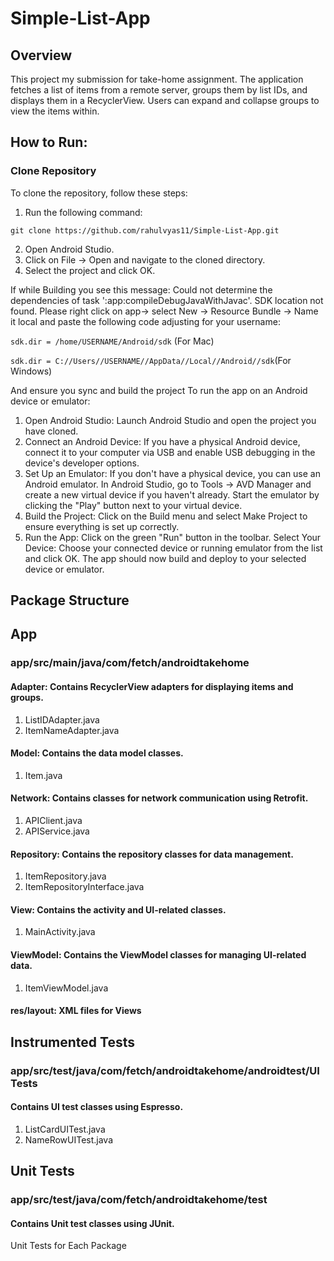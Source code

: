 # Simple-List-App

## Overview
This project my submission for take-home assignment. The application fetches a list of items from a remote server, groups them by list IDs, and displays them in a RecyclerView. Users can expand and collapse groups to view the items within.

## How to Run:
### Clone Repository
To clone the repository, follow these steps:

1. Run the following command:

`git clone https://github.com/rahulvyas11/Simple-List-App.git`

2. Open Android Studio.
3. Click on File -> Open and navigate to the cloned directory.
4. Select the project and click OK.

If while Building you see this message: Could not determine the dependencies of task ':app:compileDebugJavaWithJavac'. SDK location not found. Please right click on app-> select New -> Resource Bundle -> Name it local and paste the following code adjusting for your username:

`sdk.dir = /home/USERNAME/Android/sdk` (For Mac)

`sdk.dir = C://Users//USERNAME//AppData//Local//Android//sdk`(For Windows)

And ensure you sync and build the project
To run the app on an Android device or emulator:

1. Open Android Studio: Launch Android Studio and open the project you have cloned.
2. Connect an Android Device: If you have a physical Android device, connect it to your computer via USB and enable USB debugging in the device's developer options.
3. Set Up an Emulator: If you don't have a physical device, you can use an Android emulator. In Android Studio, go to Tools -> AVD Manager and create a new virtual device if you haven't already. Start the emulator by clicking the "Play" button next to your virtual device.
4. Build the Project: Click on the Build menu and select Make Project to ensure everything is set up correctly.
5. Run the App: Click on the green "Run" button in the toolbar.
Select Your Device: Choose your connected device or running emulator from the list and click OK.
The app should now build and deploy to your selected device or emulator.

## Package Structure
## App
### app/src/main/java/com/fetch/androidtakehome
#### Adapter: Contains RecyclerView adapters for displaying items and groups.
1. ListIDAdapter.java
2. ItemNameAdapter.java

#### Model: Contains the data model classes.
1. Item.java

#### Network: Contains classes for network communication using Retrofit.
1. APIClient.java
2. APIService.java
   
#### Repository: Contains the repository classes for data management.
1. ItemRepository.java
2. ItemRepositoryInterface.java
   
#### View: Contains the activity and UI-related classes.
1. MainActivity.java
   
#### ViewModel: Contains the ViewModel classes for managing UI-related data.
1. ItemViewModel.java

#### res/layout: XML files for Views

## Instrumented Tests
### app/src/test/java/com/fetch/androidtakehome/androidtest/UITests 
#### Contains UI test classes using Espresso.
1. ListCardUITest.java
2. NameRowUITest.java

## Unit Tests
### app/src/test/java/com/fetch/androidtakehome/test
#### Contains Unit test classes using JUnit.
Unit Tests for Each Package


